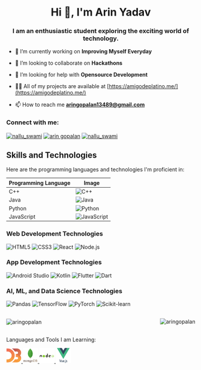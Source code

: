 <h1 align="center">Hi 👋, I'm Arin Yadav</h1>
<h3 align="center">I am an enthusiastic student exploring the exciting world of technology.</h3>

- 🔭 I’m currently working on **Improving Myself Everyday**

- 👯 I’m looking to collaborate on **Hackathons**

- 🤝 I’m looking for help with **Opensource Development**

- 👨‍💻 All of my projects are available at [https://amigodeplatino.me/](https://amigodeplatino.me/)

- 📫 How to reach me **aringopalan13489@gmail.com**

<h3 align="left">Connect with me:</h3>
<p align="left">
<a href="https://twitter.com/nallu_swami" target="blank"><img align="center" src="https://raw.githubusercontent.com/rahuldkjain/github-profile-readme-generator/master/src/images/icons/Social/twitter.svg" alt="nallu_swami" height="30" width="40" /></a>
<a href="https://linkedin.com/in/arin gopalan" target="blank"><img align="center" src="https://raw.githubusercontent.com/rahuldkjain/github-profile-readme-generator/master/src/images/icons/Social/linked-in-alt.svg" alt="arin gopalan" height="30" width="40" /></a>
<a href="https://instagram.com/nallu_swami" target="blank"><img align="center" src="https://raw.githubusercontent.com/rahuldkjain/github-profile-readme-generator/master/src/images/icons/Social/instagram.svg" alt="nallu_swami" height="30" width="40" /></a>
</p>



## Skills and Technologies
Here are the programming languages and technologies I'm proficient in:

| Programming Language | Image |
| --- | --- |
| C++ | ![C++](https://img.shields.io/badge/-C++-00599C?style=flat&logo=c%2B%2B&logoColor=white) |
| Java | ![Java](https://img.shields.io/badge/-Java-007396?style=flat&logo=java&logoColor=white) |
| Python | ![Python](https://img.shields.io/badge/-Python-3776AB?style=flat&logo=python&logoColor=white) |
| JavaScript | ![JavaScript](https://img.shields.io/badge/-JavaScript-F7DF1E?style=flat&logo=javascript&logoColor=black) |

### Web Development Technologies
![HTML5](https://img.shields.io/badge/-HTML5-E34F26?style=flat&logo=HTML5&logoColor=white)
![CSS3](https://img.shields.io/badge/-CSS3-1572B6?style=flat&logo=CSS3&logoColor=white)
![React](https://img.shields.io/badge/-React-61DAFB?style=flat&logo=react&logoColor=black)
![Node.js](https://img.shields.io/badge/-Node.js-339933?style=flat&logo=node.js&logoColor=white)

### App Development Technologies
![Android Studio](https://img.shields.io/badge/-Android%20Studio-3DDC84?style=flat&logo=android-studio&logoColor=white)
![Kotlin](https://img.shields.io/badge/-Kotlin-0095D5?style=flat&logo=kotlin&logoColor=white)
![Flutter](https://img.shields.io/badge/-Flutter-02569B?style=flat&logo=flutter&logoColor=white)
![Dart](https://img.shields.io/badge/-Dart-0175C2?style=flat&logo=dart&logoColor=white)

### AI, ML, and Data Science Technologies
![Pandas](https://img.shields.io/badge/-Pandas-150458?style=flat&logo=pandas&logoColor=white)
![TensorFlow](https://img.shields.io/badge/-TensorFlow-FF6F00?style=flat&logo=tensorflow&logoColor=white)
![PyTorch](https://img.shields.io/badge/-PyTorch-EE4C2C?style=flat&logo=pytorch&logoColor=white)
![Scikit-learn](https://img.shields.io/badge/-Scikit--learn-F7931E?style=flat&logo=scikit-learn&logoColor=white)
##      
<p><img align="center" src="https://github-readme-stats.vercel.app/api/top-langs?username=aringopalan&show_icons=true&theme=tokyonight&locale=en&layout=compact" alt="aringopalan" /><img align="right" src="https://github-readme-streak-stats.herokuapp.com/?user=aringopalan&" alt="aringopalan" /></p>

##

Languages and Tools I am Learning:

<a href="https://d3js.org/" target="_blank" rel="noreferrer">
  <img src="https://raw.githubusercontent.com/devicons/devicon/master/icons/d3js/d3js-original.svg" alt="d3js" width="40" height="40"/>
</a>

<a href="https://www.mongodb.com/" target="_blank" rel="noreferrer">
  <img src="https://raw.githubusercontent.com/devicons/devicon/master/icons/mongodb/mongodb-original-wordmark.svg" alt="mongodb" width="40" height="40"/>
</a>

<a href="https://nodejs.org" target="_blank" rel="noreferrer">
  <img src="https://raw.githubusercontent.com/devicons/devicon/master/icons/nodejs/nodejs-original-wordmark.svg" alt="nodejs" width="40" height="40"/>
</a>

<a href="https://vuejs.org/" target="_blank" rel="noreferrer">
  <img src="https://raw.githubusercontent.com/devicons/devicon/master/icons/vuejs/vuejs-original-wordmark.svg" alt="vuejs" width="40" height="40"/>
</a>


